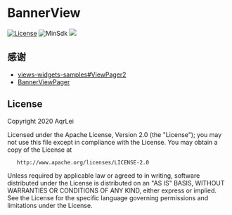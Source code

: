 BannerView
=====
[![License](https://img.shields.io/badge/License-Apache2.0-brightgreen?style=flat)](https://github.com/AqrLei/BannerView/blob/master/LICENSE)
![MinSdk](https://img.shields.io/badge/API-19%2B-brightgreen?style=flat)
[![](https://jitpack.io/v/AqrLei/BannerView.svg)](https://jitpack.io/#AqrLei/BannerView)



感谢
-----
- [views-widgets-samples#ViewPager2](https://github.com/android/views-widgets-samples/tree/main/ViewPager2)
- [BannerViewPager](https://github.com/zhpanvip/BannerViewPager)

License
-----

 Copyright 2020  AqrLei

   Licensed under the Apache License, Version 2.0 (the "License");
   you may not use this file except in compliance with the License.
   You may obtain a copy of the License at

       http://www.apache.org/licenses/LICENSE-2.0

   Unless required by applicable law or agreed to in writing, software
   distributed under the License is distributed on an "AS IS" BASIS,
   WITHOUT WARRANTIES OR CONDITIONS OF ANY KIND, either express or implied.
   See the License for the specific language governing permissions and
   limitations under the License.
